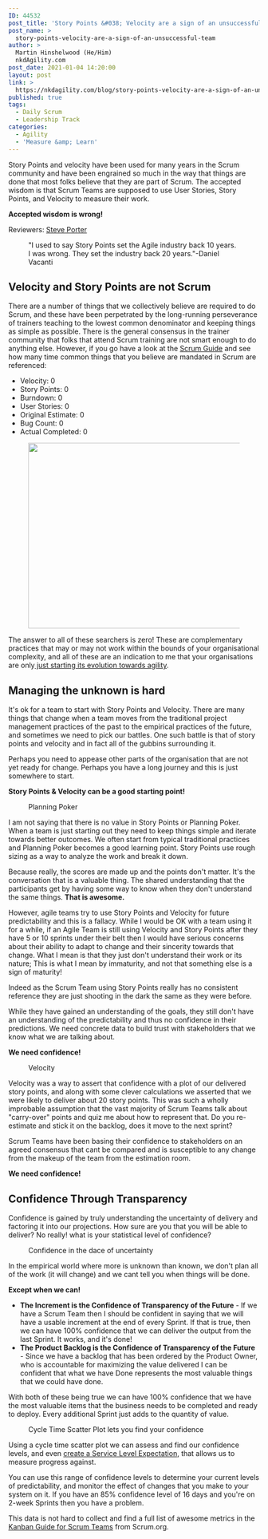 ```yaml
---
ID: 44532
post_title: 'Story Points &#038; Velocity are a sign of an unsuccessful team'
post_name: >
  story-points-velocity-are-a-sign-of-an-unsuccessful-team
author: >
  Martin Hinshelwood (He/Him)
  nkdAgility.com
post_date: 2021-01-04 14:20:00
layout: post
link: >
  https://nkdagility.com/blog/story-points-velocity-are-a-sign-of-an-unsuccessful-team/
published: true
tags:
  - Daily Scrum
  - Leadership Track
categories:
  - Agility
  - 'Measure &amp; Learn'
---
```

<!-- wp:paragraph -->
<p>Story Points and velocity have been used for many years in the Scrum community and have been engrained so much in the way that things are done that most folks believe that they are part of Scrum. The accepted wisdom is that Scrum Teams are supposed to use User Stories, Story Points, and Velocity to measure their work. </p>
<!-- /wp:paragraph -->

<!-- wp:paragraph -->
<p><strong>Accepted wisdom is wrong! </strong></p>
<!-- /wp:paragraph -->

<!-- wp:paragraph -->
<p>Reviewers: <a href="https://www.scrum.org/steve-porter" target="_blank" rel="noreferrer noopener">Steve Porter</a>&nbsp;</p>
<!-- /wp:paragraph -->

<!-- wp:image {"align":"center","id":44667,"sizeSlug":"large"} -->
<div class="wp-block-image"><figure class="aligncenter size-large"><img src="https://nakedalmstage.wpengine.com/wp-content/uploads/2020/07/image-25.png" alt="" class="wp-image-44667"/><figcaption>"I used to say Story Points set the Agile industry back 10 years. I was wrong. They set the industry back 20 years."-Daniel Vacanti</figcaption></figure></div>
<!-- /wp:image -->

<!-- wp:heading -->
<h2 id="h-velocity-and-story-points-are-not-scrum">Velocity and Story Points are not Scrum</h2>
<!-- /wp:heading -->

<!-- wp:paragraph -->
<p>There are a number of things that we collectively believe are required to do Scrum, and these have been perpetrated by the long-running perseverance of trainers teaching to the lowest common denominator and keeping things as simple as possible. There is the general consensus in the trainer community that folks that attend Scrum training are not smart enough to do anything else. However, if you go have a look at the <a href="https://nkdagility.com/the-2020-scrum-guide/">Scrum Guide</a> and see how many time common things that you believe are mandated in Scrum are referenced:</p>
<!-- /wp:paragraph -->

<!-- wp:list -->
<ul><li>Velocity: 0</li><li>Story Points: 0</li><li>Burndown: 0</li><li>User Stories: 0</li><li>Original Estimate: 0</li><li>Bug Count: 0</li><li>Actual Completed: 0</li></ul>
<!-- /wp:list -->

<!-- wp:image {"align":"center","id":44538,"width":572,"height":372,"sizeSlug":"large"} -->
<div class="wp-block-image"><figure class="aligncenter size-large is-resized"><img src="https://nakedalmstage.wpengine.com/wp-content/uploads/2020/07/image-11-1106x720.png" alt="" class="wp-image-44538" width="572" height="372"/></figure></div>
<!-- /wp:image -->

<!-- wp:paragraph -->
<p>The answer to all of these searchers is zero! These are complementary practices that may or may not work within the bounds of your organisational complexity, and all of these are an indication to me that your organisations are only<a href="https://nkdagility.com/blog/evolution-not-transformation-this-is-the-inevitability-of-change/" target="_blank" rel="noreferrer noopener"> just starting its evolution towards agility</a>.</p>
<!-- /wp:paragraph -->

<!-- wp:heading -->
<h2 id="h-managing-the-unknown-is-hard">Managing the unknown is hard</h2>
<!-- /wp:heading -->

<!-- wp:paragraph -->
<p>It's ok for a team to start with Story Points and Velocity. There are many things that change when a team moves from the traditional project management practices of the past to the empirical practices of the future, and sometimes we need to pick our battles. One such battle is that of story points and velocity and in fact all of the gubbins surrounding it. </p>
<!-- /wp:paragraph -->

<!-- wp:paragraph -->
<p>Perhaps you need to appease other parts of the organisation that are not yet ready for change. Perhaps you have a long journey and this is just somewhere to start.</p>
<!-- /wp:paragraph -->

<!-- wp:paragraph -->
<p><strong>Story Points &amp; Velocity can be a good starting point!</strong></p>
<!-- /wp:paragraph -->

<!-- wp:image {"align":"center","id":44671,"sizeSlug":"large"} -->
<div class="wp-block-image"><figure class="aligncenter size-large"><img src="https://nakedalmstage.wpengine.com/wp-content/uploads/2020/07/Story-Points-360p-2c9af2ca-a804-4065-9d1a-ca9b71b4fe3e-1.gif" alt="" class="wp-image-44671"/><figcaption>Planning Poker</figcaption></figure></div>
<!-- /wp:image -->

<!-- wp:paragraph -->
<p>I am not saying that there is no value in Story Points or Planning Poker. When a team is just starting out they need to keep things simple and iterate towards better outcomes. We often start from typical traditional practices and Planning Poker becomes a good learning point. Story Points use rough sizing as a way to analyze the work and break it down. </p>
<!-- /wp:paragraph -->

<!-- wp:paragraph -->
<p>Because really, the scores are made up and the points don't matter. It's the conversation that is a valuable thing. The shared understanding that the participants get by having some way to know when they don't understand the same things. <strong>That is awesome.</strong></p>
<!-- /wp:paragraph -->

<!-- wp:paragraph -->
<p>However, agile teams try to use Story Points and Velocity for future predictability and this is a fallacy. While I would be OK with a team using it for a while, if an Agile Team is still using Velocity and Story Points after they have 5 or 10 sprints under their belt then I would have serious concerns about their ability to adapt to change and their sincerity towards that change. What I mean is that they just don't understand their work or its nature; This is what I mean by immaturity, and not that something else is a sign of maturity!</p>
<!-- /wp:paragraph -->

<!-- wp:paragraph -->
<p>Indeed as the Scrum Team using Story Points really has no consistent reference they are just shooting in the dark the same as they were before. </p>
<!-- /wp:paragraph -->

<!-- wp:paragraph -->
<p>While they have gained an understanding of the goals, they still don't have an understanding of the predictability and thus no confidence in their predictions. We need concrete data to build trust with stakeholders that we know what we are talking about.</p>
<!-- /wp:paragraph -->

<!-- wp:paragraph -->
<p><strong>We need confidence!</strong></p>
<!-- /wp:paragraph -->

<!-- wp:image {"align":"center","id":44672,"sizeSlug":"large"} -->
<div class="wp-block-image"><figure class="aligncenter size-large"><img src="https://nakedalmstage.wpengine.com/wp-content/uploads/2020/07/image-27.png" alt="" class="wp-image-44672"/><figcaption>Velocity</figcaption></figure></div>
<!-- /wp:image -->

<!-- wp:paragraph -->
<p>Velocity was a way to assert that confidence with a plot of our delivered story points, and along with some clever calculations we asserted that we were likely to deliver about 20 story points. This was such a wholly improbable assumption that the vast majority of Scrum Teams talk about "carry-over" points and quiz me about how to represent that. Do you re-estimate and stick it on the backlog, does it move to the next sprint?</p>
<!-- /wp:paragraph -->

<!-- wp:paragraph -->
<p>Scrum Teams have been basing their confidence to stakeholders on an agreed consensus that cant be compared and is susceptible to any change from the makeup of the team from the estimation room.</p>
<!-- /wp:paragraph -->

<!-- wp:paragraph -->
<p><strong>We need confidence!</strong></p>
<!-- /wp:paragraph -->

<!-- wp:heading -->
<h2 id="h-confidence-through-transparency">Confidence Through Transparency</h2>
<!-- /wp:heading -->

<!-- wp:paragraph -->
<p>Confidence is gained by truly understanding the uncertainty of delivery and factoring it into our projections. How sure are you that you will be able to deliver? No really! what is your statistical level of confidence?</p>
<!-- /wp:paragraph -->

<!-- wp:image {"id":45487,"sizeSlug":"large","linkDestination":"none"} -->
<figure class="wp-block-image size-large"><img src="https://nakedalmstage.wpengine.com/wp-content/uploads/2020/12/image-5.png" alt="" class="wp-image-45487"/><figcaption>Confidence in the dace of uncertainty</figcaption></figure>
<!-- /wp:image -->

<!-- wp:paragraph -->
<p>In the empirical world where more is unknown than known, we don't plan all of the work (it will change) and we cant tell you when things will be done.<strong> </strong></p>
<!-- /wp:paragraph -->

<!-- wp:paragraph -->
<p><strong>Except when we can!</strong></p>
<!-- /wp:paragraph -->

<!-- wp:list -->
<ul><li><strong>The Increment is the Confidence of Transparency of the Future</strong> - If we have a Scrum Team then I should be confident in saying that we will have a usable increment at the end of every Sprint. If that is true, then we can have 100% confidence that we can deliver the output from the last Sprint. It works, and it's done!</li><li><strong>The Product Backlog is the Confidence of Transparency of the Future</strong> - Since we have a backlog that has been ordered by the Product Owner, who is accountable for maximizing the value delivered I can be confident that what we have Done represents the most valuable things that we could have done.</li></ul>
<!-- /wp:list -->

<!-- wp:paragraph -->
<p> With both of these being true we can have 100% confidence that we have the most valuable items that the business needs to be completed and ready to deploy. Every additional Sprint just adds to the quantity of value.</p>
<!-- /wp:paragraph -->

<!-- wp:image {"id":45489,"sizeSlug":"large","linkDestination":"none"} -->
<figure class="wp-block-image size-large"><img src="https://nakedalmstage.wpengine.com/wp-content/uploads/2020/12/image-7.png" alt="" class="wp-image-45489"/><figcaption>Cycle Time Scatter Plot lets you find your confidence</figcaption></figure>
<!-- /wp:image -->

<!-- wp:paragraph -->
<p>Using a cycle time scatter plot we can assess and find our confidence levels, and even <a href="https://nkdagility.com/the-kanban-guide-for-scrum-teams/#h-service-level-expectation-sle">create a Service Level Expectation</a>, that allows us to measure progress against. </p>
<!-- /wp:paragraph -->

<!-- wp:paragraph -->
<p>You can use this range of confidence levels to determine your current levels of predictability, and monitor the effect of changes that you make to your system on it. If you have an 85% confidence level of 16 days and you're on 2-week Sprints then you have a problem.</p>
<!-- /wp:paragraph -->

<!-- wp:paragraph -->
<p>This data is not hard to collect and find a full list of awesome metrics in the <a href="https://nkdagility.com/the-kanban-guide-for-scrum-teams/">Kanban Guide for Scrum Teams</a> from Scrum.org.</p>
<!-- /wp:paragraph -->